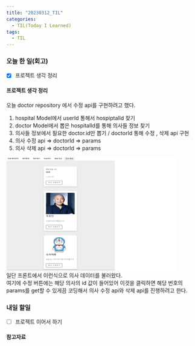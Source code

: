 ```yaml
---
title: "20230312_TIL"
categories:
  - TIL(Today I Learned)
tags:
  - TIL
---
```


### 오늘 한 일(회고)
- [x] 프로젝트 생각 정리 


#### 프로젝트 생각 정리 
오늘 doctor repository 에서 수정 api를 구현하려고 했다. 
1. hospital Model에서 userId 통해서 hospiptalId 찾기 
2. doctor Model에서 뽑은 hospitalId를 통해 의사들 정보 찾기
3. 의사들 정보에서 필요한 doctor.id만 뽑기 / doctorId 통해 수정 , 삭제 api 구현 
4. 의사 수정 api => doctorId => params  
5. 의사 삭제 api => doctorId => params 



<img src="/assets/images/20230313/project1.png" width="450px" height="300px" title="project" alt="project">
<br> 일단 프론트에서 이런식으로 의사 데이터를 불러왔다. 
<br> 여기에 수정 버튼에는 해당 의사의 id 값이 들어있어 이것을 클릭하면 해당 번호의 params를 get할 수 있게끔 코딩해서 의사 수정 api와 삭제 api를 진행하려고 한다. 


### 내일 할일
- [ ] 프로젝트 이어서 하기 

#### 참고자료


